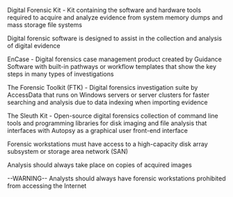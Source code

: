 Digital Forensic Kit - Kit containing the software and hardware tools required to acquire and analyze evidence from system memory dumps and mass storage file systems

Digital forensic software is designed to assist in the collection and analysis of digital evidence

EnCase - Digital forensics case management product created by Guidance Software with built-in pathways or workflow templates that show the key steps in many types of investigations

The Forensic Toolkit (FTK) - Digital forensics investigation suite by AccessData that runs on Windows servers or server clusters for faster searching and analysis due to data indexing when importing evidence

The Sleuth Kit - Open-source digital forensics collection of command line tools and programming  libraries for disk imaging and file analysis that interfaces with Autopsy as a graphical user front-end interface

Forensic workstations must have access to a high-capacity disk array subsystem or storage area network (SAN)

Analysis should always take place on copies of acquired images

--WARNING-- 
Analysts should always have forensic workstations prohibited from accessing the Internet

